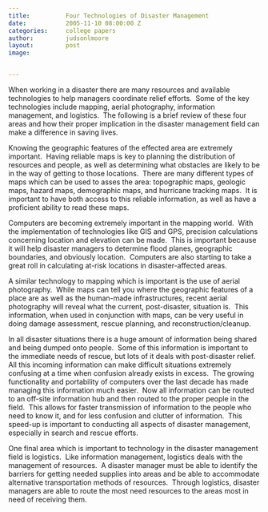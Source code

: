 ```yaml
---
title:			Four Technologies of Disaster Management
date:			2005-11-10 08:00:00 Z
categories:		college papers
author:			judsonlmoore
layout:			post
image:			


---
```


When working in a disaster there are many resources and available technologies to help managers coordinate relief efforts.  Some of the key technologies include mapping, aerial photography, information management, and logistics.  The following is a brief review of these four areas and how their proper implication in the disaster management field can make a difference in saving lives.

Knowing the geographic features of the effected area are extremely important.  Having reliable maps is key to planning the distribution of resources and people, as well as determining what obstacles are likely to be in the way of getting to those locations.  There are many different types of maps which can be used to asses the area: topographic maps, geologic maps, hazard maps, demographic maps, and hurricane tracking maps.  It is important to have both access to this reliable information, as well as have a proficient ability to read these maps.

Computers are becoming extremely important in the mapping world.  With the implementation of technologies like GIS and GPS, precision calculations concerning location and elevation can be made.  This is important because it will help disaster managers to determine flood planes, geographic boundaries, and obviously location.  Computers are also starting to take a great roll in calculating at-risk locations in disaster-affected areas.

A similar technology to mapping which is important is the use of aerial photography.  While maps can tell you where the geographic features of a place are as well as the human-made infrastructures, recent aerial photography will reveal what the current, post-disaster, situation is.  This information, when used in conjunction with maps, can be very useful in doing damage assessment, rescue planning, and reconstruction/cleanup.

In all disaster situations there is a huge amount of information being shared and being dumped onto people.  Some of this information is important to the immediate needs of rescue, but lots of it deals with post-disaster relief.  All this incoming information can make difficult situations extremely confusing at a time when confusion already exists in excess.  The growing functionality and portability of computers over the last decade has made managing this information much easier.  Now all information can be routed to an off-site information hub and then routed to the proper people in the field.  This allows for faster transmission of information to the people who need to know it, and for less confusion and clutter of information.  This speed-up is important to conducting all aspects of disaster management, especially in search and rescue efforts.

One final area which is important to technology in the disaster management field is logistics.  Like information management, logistics deals with the management of resources.  A disaster manager must be able to identify the barriers for getting needed supplies into areas and be able to accommodate alternative transportation methods of resources.  Through logistics, disaster managers are able to route the most need resources to the areas most in need of receiving them.
